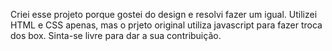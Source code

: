 Criei esse projeto porque gostei do design e resolvi fazer um igual. Utilizei HTML e CSS apenas, mas o prjeto original utiliza javascript para fazer troca dos box. Sinta-se livre para dar a sua contribuição.